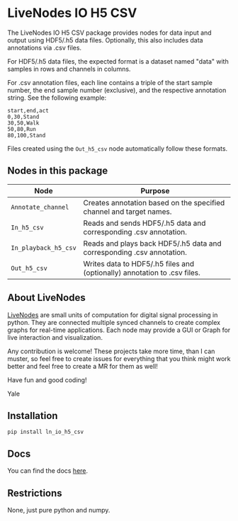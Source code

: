 # LiveNodes IO H5 CSV

The LiveNodes IO H5 CSV package provides nodes for data input and output using HDF5/.h5 data files. Optionally, this also includes data annotations via .csv
files.

For HDF5/.h5 data files, the expected format is a dataset named "data" with samples in rows and channels in columns.

For .csv annotation files, each line contains a triple of the start sample number, the end sample number (exclusive), and the respective annotation string.
See the following example:

```
start,end,act
0,30,Stand
30,50,Walk
50,80,Run
80,100,Stand
```

Files created using the `Out_h5_csv` node automatically follow these formats.

## Nodes in this package
| Node                  | Purpose                                                                  |
| --------------------- | ------------------------------------------------------------------------ |
| `Annotate_channel`    | Creates annotation based on the specified channel and target names.      |
| `In_h5_csv`           | Reads and sends HDF5/.h5 data and corresponding .csv annotation.         |
| `In_playback_h5_csv`  | Reads and plays back HDF5/.h5 data and corresponding .csv annotation.    |
| `Out_h5_csv`          | Writes data to HDF5/.h5 files and (optionally) annotation to .csv files. |

## About LiveNodes
[LiveNodes](https://livenodes.pages.csl.uni-bremen.de/livenodes/index.html) are small units of computation for digital signal processing in python. They are connected multiple synced channels to create complex graphs for real-time applications. Each node may provide a GUI or Graph for live interaction and visualization.

Any contribution is welcome! These projects take more time, than I can muster, so feel free to create issues for everything that you think might work better and feel free to create a MR for them as well!

Have fun and good coding!

Yale

## Installation

`pip install ln_io_h5_csv `

## Docs

You can find the docs [here](https://livenodes.pages.csl.uni-bremen.de/packages/ln_io_h5_csv/readme.html).

## Restrictions

None, just pure python and numpy.
